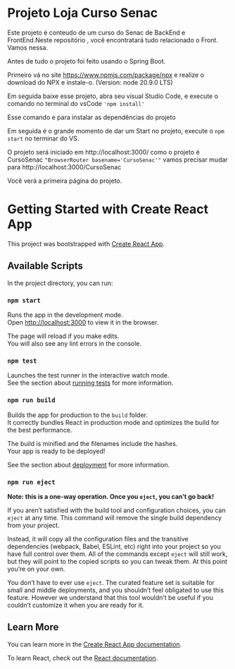 


# Projeto Loja Curso Senac

Este projeto é conteudo de um curso do Senac de BackEnd e FrontEnd.Neste repositório , você encontratará tudo relacionado o Front. Vamos nessa.

Antes de tudo o projeto foi feito usando o Spring Boot.

Primeiro vá no site https://www.npmjs.com/package/npx e realize o download do NPX e instale-o. (Version: node 20.9.0 LTS)

Em seguida baixe esse projeto, abra seu visual Studio Code, e execute o comando no terminal do vsCode `'npm install'`

Esse comando e para instalar as dependências do projeto

Em seguida é o grande momento de dar um Start no projeto, execute o `npm start` no terminar do VS.

O projeto será iniciado em http://localhost:3000/ como o projeto é CursoSenac `"BrowserRouter basename='CursoSenac'"` vamos precisar mudar para http://localhost:3000/CursoSenac

Você verá a primeira página do projeto.











# Getting Started with Create React App

This project was bootstrapped with [Create React App](https://github.com/facebook/create-react-app).

## Available Scripts

In the project directory, you can run:

### `npm start`

Runs the app in the development mode.\
Open [http://localhost:3000](http://localhost:3000) to view it in the browser.

The page will reload if you make edits.\
You will also see any lint errors in the console.

### `npm test`

Launches the test runner in the interactive watch mode.\
See the section about [running tests](https://facebook.github.io/create-react-app/docs/running-tests) for more information.

### `npm run build`

Builds the app for production to the `build` folder.\
It correctly bundles React in production mode and optimizes the build for the best performance.

The build is minified and the filenames include the hashes.\
Your app is ready to be deployed!

See the section about [deployment](https://facebook.github.io/create-react-app/docs/deployment) for more information.

### `npm run eject`

**Note: this is a one-way operation. Once you `eject`, you can’t go back!**

If you aren’t satisfied with the build tool and configuration choices, you can `eject` at any time. This command will remove the single build dependency from your project.

Instead, it will copy all the configuration files and the transitive dependencies (webpack, Babel, ESLint, etc) right into your project so you have full control over them. All of the commands except `eject` will still work, but they will point to the copied scripts so you can tweak them. At this point you’re on your own.

You don’t have to ever use `eject`. The curated feature set is suitable for small and middle deployments, and you shouldn’t feel obligated to use this feature. However we understand that this tool wouldn’t be useful if you couldn’t customize it when you are ready for it.

## Learn More

You can learn more in the [Create React App documentation](https://facebook.github.io/create-react-app/docs/getting-started).

To learn React, check out the [React documentation](https://reactjs.org/).
